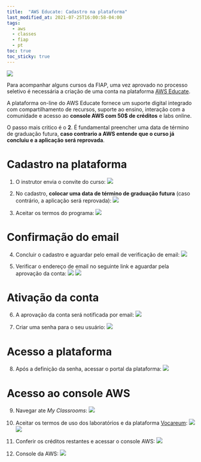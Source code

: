 ```yaml
---
title:  "AWS Educate: Cadastro na plataforma"
last_modified_at: 2021-07-25T16:00:58-04:00
tags:
  - aws
  - classes
  - fiap
  - pt
toc: true
toc_sticky: true
---
```


[![](/assets/images/posts/2019-04-30-aws-educate/0.png)](https://aws.amazon.com/pt/education/awseducate/)

Para acompanhar alguns cursos da FIAP, uma vez aprovado no processo seletivo é necessária a criação de uma conta na plataforma [AWS Educate](/aws-educate).

A plataforma on-line do AWS Educate fornece um suporte digital integrado com compartilhamento de recursos, suporte ao ensino, interação com a comunidade e acesso ao **console AWS com 50$ de créditos** e labs online.

O passo mais critico é o **2**. É fundamental preencher uma data de término de graduação futura, **caso contrario a AWS entende que o curso já concluiu e a aplicação será reprovada**.


# Cadastro na plataforma

1. O instrutor envia o convite do curso:
![](/assets/images/posts/2021-07-25-aws-educate-login/01.png)

2. No cadastro, **colocar uma data de término de graduação futura** (caso contrário, a aplicação será reprovada):
![](/assets/images/posts/2021-07-25-aws-educate-login/02.png)

3. Aceitar os termos do programa:
![](/assets/images/posts/2021-07-25-aws-educate-login/03.png)

# Confirmação do email

4. Concluir o cadastro e aguardar pelo email de verificação de email:
![](/assets/images/posts/2021-07-25-aws-educate-login/04.png)

5. Verificar o endereço de email no seguinte link e aguardar pela aprovação da conta:
![](/assets/images/posts/2021-07-25-aws-educate-login/05.png)
![](/assets/images/posts/2021-07-25-aws-educate-login/06.png)

# Ativação da conta

6. A aprovação da conta será notificada por email:
![](/assets/images/posts/2021-07-25-aws-educate-login/07.png)

7. Criar uma senha para o seu usuário:
![](/assets/images/posts/2021-07-25-aws-educate-login/08.png)

# Acesso a plataforma

8. Após a definição da senha, acessar o portal da plataforma:
![](/assets/images/posts/2021-07-25-aws-educate-login/09.png)

# Acesso ao console AWS

9. Navegar ate *My Classrooms*:
![](/assets/images/posts/2021-07-25-aws-educate-login/10.png)

10. Aceitar os termos de uso dos laboratórios e da plataforma [Vocareum](https://www.vocareum.com/):
![](/assets/images/posts/2021-07-25-aws-educate-login/11.png)
![](/assets/images/posts/2021-07-25-aws-educate-login/12.png)

11. Conferir os créditos restantes e acessar o console AWS:
![](/assets/images/posts/2021-07-25-aws-educate-login/13.png)

12. Console da AWS:
![](/assets/images/posts/2021-07-25-aws-educate-login/14.png)

